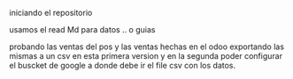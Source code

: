 iniciando el repositorio

usamos el read Md para datos .. o guias 

probando las ventas del pos y las ventas hechas en el odoo
exportando las mismas a un csv en esta primera version y 
en la segunda poder configurar el buscket de google a donde 
debe ir el file csv con los datos. 




